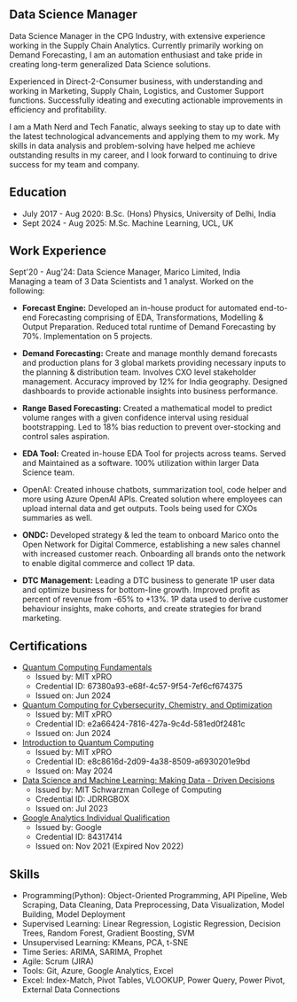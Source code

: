 ## Data Science Manager
Data Science Manager in the CPG Industry, with extensive experience working in the Supply Chain Analytics. Currently primarily working on Demand Forecasting, I am an automation enthusiast and take pride in creating long-term generalized Data Science solutions.

Experienced in Direct-2-Consumer business, with understanding and working in Marketing, Supply Chain, Logistics, and Customer Support functions. Successfully ideating and executing actionable improvements in efficiency and profitability.

I am a Math Nerd and Tech Fanatic, always seeking to stay up to date with the latest technological advancements and applying them to my work. My skills in data analysis and problem-solving have helped me achieve outstanding results in my career, and I look forward to continuing to drive success for my team and company.

## Education
- July 2017 - Aug 2020: B.Sc. (Hons) Physics, University of Delhi, India 
- Sept 2024 - Aug 2025: M.Sc. Machine Learning, UCL, UK

## Work Experience
Sept'20 - Aug'24: Data Science Manager, Marico Limited, India <br>
Managing a team of 3 Data Scientists and 1 analyst. Worked on the following:

- <b>Forecast Engine:</b> Developed an in-house product for automated end-to-end Forecasting comprising of EDA, Transformations, Modelling & Output Preparation. Reduced total runtime of Demand Forecasting by 70%. Implementation on 5 projects.

- <b>Demand Forecasting:</b> Create and manage monthly demand forecasts and production plans for 3 global markets providing necessary inputs to the planning & distribution team. Involves CXO level stakeholder management. Accuracy improved by 12% for India geography. Designed dashboards to provide actionable insights into business performance.

- <b>Range Based Forecasting:</b> Created a mathematical model to predict volume ranges with a given confidence interval using residual bootstrapping. Led to 18% bias reduction to prevent over-stocking and control sales aspiration.

- <b>EDA Tool:</b> Created in-house EDA Tool for projects across teams. Served and Maintained as a software. 100% utilization within larger Data Science team.

- OpenAI: Created inhouse chatbots, summarization tool, code helper and more using Azure OpenAI APIs. Created solution where employees can upload internal data and get outputs. Tools being used for CXOs summaries as well.

- <b>ONDC:</b> Developed strategy & led the team to onboard Marico onto the Open Network for Digital Commerce, establishing a new sales channel with increased customer reach. Onboarding all brands onto the network to enable digital commerce and collect 1P data.

- <b>DTC Management:</b> Leading a DTC business to generate 1P user data and optimize business for bottom-line growth. Improved profit as percent of revenue from -65% to +13%. 1P data used to derive customer behaviour insights, make cohorts, and create strategies for brand marketing.

## Certifications
- [Quantum Computing Fundamentals](https://xpro.mit.edu/certificate/program/67380a93-e68f-4c57-9f54-7ef6cf674375/)
    - Issued by: MIT xPRO
    - Credential ID: 67380a93-e68f-4c57-9f54-7ef6cf674375
    - Issued on: Jun 2024
- [Quantum Computing for Cybersecurity, Chemistry, and Optimization](https://xpro.mit.edu/certificate/e2a66424-7816-427a-9c4d-581ed0f2481c/)
    - Issued by: MIT xPRO
    - Credential ID: e2a66424-7816-427a-9c4d-581ed0f2481c
    - Issued on: Jun 2024
- [Introduction to Quantum Computing](https://xpro.mit.edu/certificate/e8c8616d-2d09-4a38-8509-a6930201e9bd/)
    - Issued by: MIT xPRO
    - Credential ID: e8c8616d-2d09-4a38-8509-a6930201e9bd
    - Issued on: May 2024
- [Data Science and Machine Learning: Making Data - Driven Decisions](https://verify.mygreatlearning.com/verify/JDRRGBOX)
    - Issued by: MIT Schwarzman College of Computing
    - Credential ID: JDRRGBOX
    - Issued on: Jul 2023
- [Google Analytics Individual Qualification](https://skillshop.exceedlms.com/student/award/mCgmaLsg3ASDHsL74L3HJ3mv)
    - Issued by: Google
    - Credential ID: 84317414
    - Issued on: Nov 2021 (Expired Nov 2022)


## Skills
- Programming(Python): Object-Oriented Programming, API Pipeline, Web Scraping, Data Cleaning, Data Preprocessing, Data Visualization, Model Building, Model Deployment
- Supervised Learning: Linear Regression, Logistic Regression, Decision Trees, Random Forest, Gradient Boosting, SVM
- Unsupervised Learning: KMeans, PCA, t-SNE
- Time Series: ARIMA, SARIMA, Prophet
- Agile: Scrum (JIRA)
- Tools: Git, Azure, Google Analytics, Excel
- Excel: Index-Match, Pivot Tables, VLOOKUP, Power Query, Power Pivot, External Data Connections
